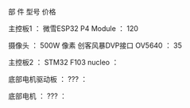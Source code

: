 
  

  
  部 件                            型号                                价格
  
 主控板1            ：        微雪ESP32 P4 Module                ：      120

 摄像头             ：    500W 像素 创客风暴DVP接口 OV5640        ：       35

 主控板2            ：        STM32 F103 nucleo                  ：       

 底部电机驱动板      ：              ???                         ：
 
 底部电机           ：               ???                         ：
